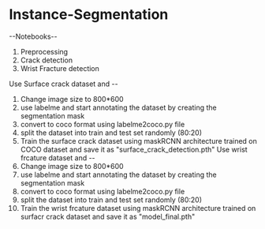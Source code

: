 # Instance-Segmentation

--Notebooks--
1) Preprocessing 
2) Crack detection
3) Wrist Fracture detection


Use Surface crack dataset and --
1. Change image size to 800*600
2. use labelme and start annotating the dataset by creating the segmentation mask
3. convert to coco format using labelme2coco.py file
4. split the dataset into train and test set randomly (80:20)
5. Train the surface crack dataset using maskRCNN architecture trained on COCO dataset and save it as "surface_crack_detection.pth"
Use wrist frcature dataset and --
6. Change image size to 800*600
7. use labelme and start annotating the dataset by creating the segmentation mask
8. convert to coco format using labelme2coco.py file
9. split the dataset into train and test set randomly (80:20)
10. Train the wrist frcature dataset using maskRCNN architecture trained on surfacr crack dataset and save it as "model_final.pth"
